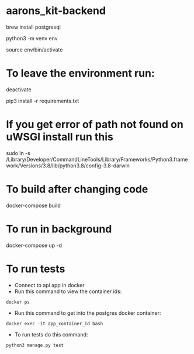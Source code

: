 # aarons_kit-backend

brew install postgresql

python3 -m venv env

source env/bin/activate

# To leave the environment run:
deactivate

pip3 install -r requirements.txt

# If you get error of path not found on uWSGI install run this
sudo ln -s /Library/Developer/CommandLineTools/Library/Frameworks/Python3.framework/Versions/3.8/lib/python3.8/config-3.8-darwin <INSERT YOUR NOT-FOUND-PATH HERE WITHOUT libpython3.8.a FILENAME>

# To build after changing code
docker-compose build

# To run in background
docker-compose up -d

# To run tests

- Connect to api app in docker
- Run this command to view the container ids:
```
docker ps
```
- Run this command to get into the postgres docker container:
```
docker exec -it app_container_id bash
```
- To run tests do this command:
```
python3 manage.py test
```

